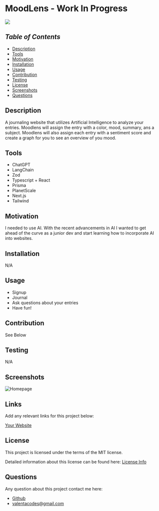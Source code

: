 # MoodLens - Work In Progress

<a href="https://choosealicense.com/licenses/mit">
<img src="https://img.shields.io/badge/License-MIT-blue" />
</a>

## *Table of Contents*

- [Description](#description)
- [Tools](#tools)
- [Motivation](#motivation)
- [Installation](#installation)
- [Usage](#usage)
- [Contribution](#contribution)
- [Testing](#testing)
- [License](#license)
- [Screenshots](#screenshots)
- [Questions](#questions)

## **Description**

  A journaling website that utilizes Artificial Intelligence to analyze your entries. Moodlens will assign the entry with a color, mood, summary, ans a subject. Moodlens will also assign each entry with a sentiment score and create a graph for you to see an overview of you mood. 

## **Tools**

  - ChatGPT
  - LangChain
  - Zod
  - Typescript + React
  - Prisma
  - PlanetScale
  - Next.js
  - Tailwind

## **Motivation**

  I needed to use AI. With the recent advancements in AI I wanted to get ahead of the curve as a junior dev and start learning how to incorporate AI into websites.

## **Installation**
  
  N/A

## **Usage**

  - Signup
  - Journal
  - Ask questions about your entries
  - Have fun!

## **Contribution**

  See Below
  
## **Testing**

  N/A

## **Screenshots**

  ![Homepage](https://github.com/ValentaCodes/MoodLens/assets/92850947/5c5c20c2-24dd-4757-ab60-7d45ab78ae14)

## **Links**
  
  Add any relevant links for this project below:

  [Your Website](URL)

## License

  This project is licensed under the terms of the MIT license.

  Detailed information about this license can be found here: [License Info](https://choosealicense.com/licenses/mit)

## Questions

  Any question about this project contact me here:

- [Github](https://github.com/valentacodes)
- <valentacodes@gmail.com>
  
